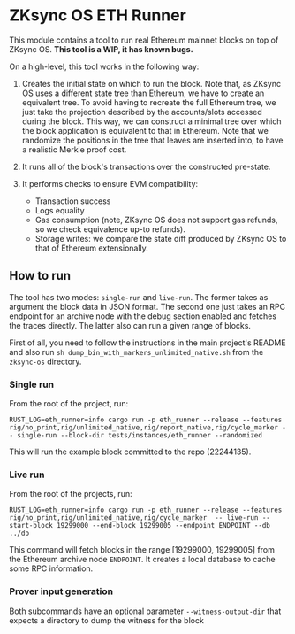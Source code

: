 # ZKsync OS ETH Runner

This module contains a tool to run real Ethereum mainnet blocks on top of ZKsync OS. **This tool is a WIP, it has known bugs.**

On a high-level, this tool works in the following way:

1. Creates the initial state on which to run the block. Note that, as ZKsync OS uses a different state tree than Ethereum, we have to create an equivalent tree. To avoid having to recreate the full Ethereum tree, we just take the projection described by the accounts/slots accessed during the block. This way, we can construct a minimal tree over which the block application is equivalent to that in Ethereum. Note that we randomize the positions in the tree that leaves are inserted into, to have a realistic Merkle proof cost.

2. It runs all of the block's transactions over the constructed pre-state.

3. It performs checks to ensure EVM compatibility:

    - Transaction success
    - Logs equality
    - Gas consumption (note, ZKsync OS does not support gas refunds, so we check equivalence up-to refunds).
    - Storage writes: we compare the state diff produced by ZKsync OS to that of Ethereum extensionally.

## How to run

The tool has two modes: `single-run` and `live-run`. The former takes as argument the block data in JSON format. The second one just takes an RPC endpoint for an archive node with the debug section enabled and fetches the traces directly. The latter also can run a given range of blocks.

First of all, you need to follow the instructions in the main project's README and also run `sh dump_bin_with_markers_unlimited_native.sh` from the `zksync-os` directory.

### Single run

From the root of the project, run:

```raw
RUST_LOG=eth_runner=info cargo run -p eth_runner --release --features rig/no_print,rig/unlimited_native,rig/report_native,rig/cycle_marker -- single-run --block-dir tests/instances/eth_runner --randomized
```

This will run the example block committed to the repo (22244135).

### Live run

From the root of the projects, run:

```raw
RUST_LOG=eth_runner=info cargo run -p eth_runner --release --features rig/no_print,rig/unlimited_native,rig/cycle_marker  -- live-run --start-block 19299000 --end-block 19299005 --endpoint ENDPOINT --db ../db
```

This command will fetch blocks in the range [19299000, 19299005] from the Ethereum archive node `ENDPOINT`. It creates a local database to cache some RPC information.

### Prover input generation

Both subcommands have an optional parameter `--witness-output-dir` that expects a directory to dump the witness for the block
